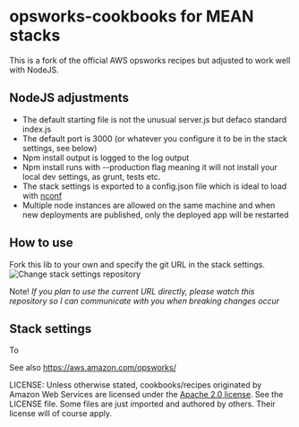 opsworks-cookbooks for MEAN stacks
==================

This is a fork of the official AWS opsworks recipes but adjusted to work well with NodeJS. 

## NodeJS adjustments
* The default starting file is not the unusual server.js but defaco standard index.js
* The default port is 3000 (or whatever you configure it to be in the stack settings, see below)
* Npm install output is logged to the log output
* Npm install runs with --production flag meaning it will not install your local dev settings, as grunt, tests etc.
* The stack settings is exported to a config.json file which is ideal to load with [nconf](https://github.com/flatiron/nconf)
* Multiple node instances are allowed on the same machine and when new deployments are published, only the deployed app will be restarted

## How to use
Fork this lib to your own and specify the git URL in the stack settings.
![Change stack settings repository](http://cl.ly/image/0J432g2z3L3B/Image%202014-03-25%20at%2010.15.11%20em.png)

Note! *If you plan to use the current URL directly, please watch this repository so I can communicate with you when breaking changes occur*

## Stack settings
To 

See also <https://aws.amazon.com/opsworks/>

LICENSE: Unless otherwise stated, cookbooks/recipes originated by Amazon Web Services are licensed
under the [Apache 2.0 license](http://aws.amazon.com/apache2.0/). See the LICENSE file. Some files
are just imported and authored by others. Their license will of course apply.

